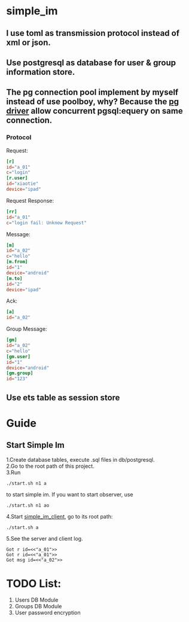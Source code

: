 # simple_im
## I use toml as transmission protocol instead of xml or json.
## Use postgresql as database for user & group information store.
## The pg connection pool implement by myself instead of use poolboy, why? Because the [pg driver](https://github.com/epgsql/epgsql) allow concurrent pgsql:equery on same connection.
### Protocol
Request:  
```toml
[r]
id="a_01"
c="login"
[r.user]
id="xiaotie"
device="ipad"
```
Request Response:  
```toml
[rr]
id="a_01"
c="login fail: Unknow Request"
```
Message:  
```toml
[m]
id="a_02"
c="hello"
[m.from]
id="1"
device="android"
[m.to]
id="2"
device="ipad"
```
Ack:
```toml
[a]
id="a_02"
```
Group Message:  
```toml
[gm]
id="a_02"
c="hello"
[gm.user]
id="1"
device="android"
[gm.group]
id="123"
```

## Use ets table as session store

# Guide
## Start Simple Im
1.Create database tables, execute .sql files in db/postgresql.  
2.Go to the root path of this project.   
3.Run
```shell
./start.sh n1 a
```
to start simple im. If you want to start observer, use
```shell
./start.sh n1 ao
```
4.Start [simple_im_client](https://github.com/wudixiaotie/simple_im_client), go to its root path: 
```shell
./start.sh a
```
5.See the server and client log.
```log
Got r id=<<"a_01">>
Got r id=<<"a_01">>
Got msg id=<<"a_02">>
```


# TODO List:
1. Users DB Module
2. Groups DB Module
3. User password encryption